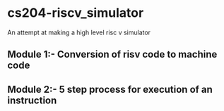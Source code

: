 # cs204-riscv_simulator
An attempt at making a high level risc v simulator<br/>
## Module 1:- Conversion of risv code to machine code
## Module 2:- 5 step process for execution of an instruction
